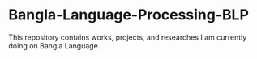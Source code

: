 # Bangla-Language-Processing-BLP

This repository contains works, projects, and researches I am currently doing on Bangla Language.
